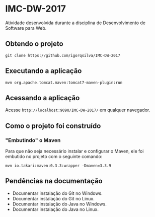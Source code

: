 # IMC-DW-2017
Atividade desenvolvida durante a disciplina de Desenvolvimento de Software para Web. 

## Obtendo o projeto

`git clone https://github.com/igorqsilva/IMC-DW-2017`

## Executando a aplicação

`mvn org.apache.tomcat.maven:tomcat7-maven-plugin:run`

## Acessando a aplicação

Acesse `http://localhost:9090/IMC-DW-2017/` em qualquer navegador.

## Como o projeto foi construído

### "Embutindo" o Maven

Para que não seja necessário instalar e configurar o Maven, ele foi embutido no projeto com o seguinte comando:

`mvn io.takari:maven:0.3.3:wrapper -Dmaven=3.3.9`

## Pendências na documentação

* Documentar instalação do Git no Windows.
* Documentar instalação do Git no Linux.
* Documentar instalação do Java no Windows.
* Documentar instalação do Java no Linux.